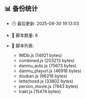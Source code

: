 ## 📊 备份统计

- 🕒 最后更新: 2025-08-30 19:13:03
- 📁 脚本数量: 8
- 📄 脚本列表:

  - IMDb.js (14921 bytes)
  - combined.js (203213 bytes)
  - danmu_auto.js (75673 bytes)
  - danmu_playurl.js (46918 bytes)
  - douban.js (96218 bytes)
  - letterboxd.js (33802 bytes)
  - person_movie.js (7843 bytes)
  - trakt.js (15474 bytes)
